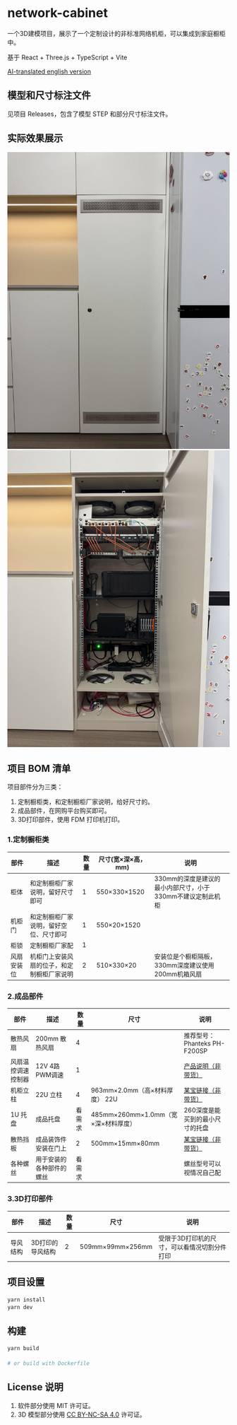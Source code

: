 # network-cabinet

一个3D建模项目，展示了一个定制设计的非标准网络机柜，可以集成到家庭橱柜中。

基于 React + Three.js + TypeScript + Vite

[AI-translated english version](./README-en.md)

## 模型和尺寸标注文件

见项目 Releases，包含了模型 STEP 和部分尺寸标注文件。

## 实际效果展示

![closedoor](./imags/closedoor.jpg)
![opendoor](./imags/opendoor.jpg)

## 项目 BOM 清单

项目部件分为三类：

1. 定制橱柜类，和定制橱柜厂家说明，给好尺寸的。
2. 成品部件，在网购平台购买即可。
3. 3D打印部件，使用 FDM 打印机打印。

### 1.定制橱柜类

| 部件       | 描述                                       | 数量 | 尺寸(宽×深×高，mm) | 说明                                                       |
| ---------- | ------------------------------------------ | ---- | ------------------ | ---------------------------------------------------------- |
| 柜体       | 和定制橱柜厂家说明，留好尺寸即可           | 1    | 550×330×1520       | 330mm的深度是建议的最小内部尺寸，小于330mm不建议定制此机柜 |
| 机柜门     | 和定制橱柜厂家说明，留好空位、尺寸即可     | 1    | 550×20×1520        |                                                            |
| 柜锁       | 定制橱柜厂家配                             | 1    |                    |                                                            |
| 风扇安装位 | 机柜门上安装风扇的位子，和定制橱柜厂家说明 | 2    | 510×330×20         | 安装位是个橱柜隔板，330mm深度建议使用200mm机箱风扇         |

### 2.成品部件

| 部件               | 描述                     | 数量   | 尺寸                                | 说明                                                                                        |
| ------------------ | ------------------------ | ------ | ----------------------------------- | ------------------------------------------------------------------------------------------- |
| 散热风扇           | 200mm 散热风扇           | 4      |                                     | 推荐型号：Phanteks PH-F200SP                                                                |
| 风扇温控调速控制器 | 12V 4路 PWM调速          | 1      |                                     | [产品说明（非带货）](http://jzcet.com/product/wenkong/20190524/62.html)                     |
| 机柜立柱           | 22U 立柱                 | 4      | 963mm×2.0mm（高×材料厚度） 22U      | [某宝链接（非带货）](https://item.taobao.com/item.htm?id=659182990496&skuId=4750798892337)  |
| 1U 托盘            | 成品托盘                 | 看需求 | 485mm×260mm×1.0mm（宽×深×材料厚度） | 260深度是能买到的最小尺寸的托盘                                                             |
| 散热挡板           | 成品装饰件安装在门上     | 2      | 500mm×15mm×80mm                     | [某宝链接（非带货）](https://detail.tmall.com/item.htm?id=729813476832&skuId=5057624064466) |
| 各种螺丝           | 用于安装的各种部件的螺丝 | 看需求 |                                     | 螺丝型号可以视情况自己配                                                                    |

### 3.3D打印部件

| 部件     | 描述             | 数量 | 尺寸             | 说明                                         |
| -------- | ---------------- | ---- | ---------------- | -------------------------------------------- |
| 导风结构 | 3D打印的导风结构 | 2    | 509mm×99mm×256mm | 受限于3D打印机的尺寸，可以看情况切割分件打印 |

## 项目设置

```bash
yarn install
yarn dev
```

## 构建

```bash
yarn build

# or build with Dockerfile
```

## License 说明

1. 软件部分使用 MIT 许可证。
2. 3D 模型部分使用 [CC BY-NC-SA 4.0](https://creativecommons.org/licenses/by-nc-sa/4.0/) 许可证。
